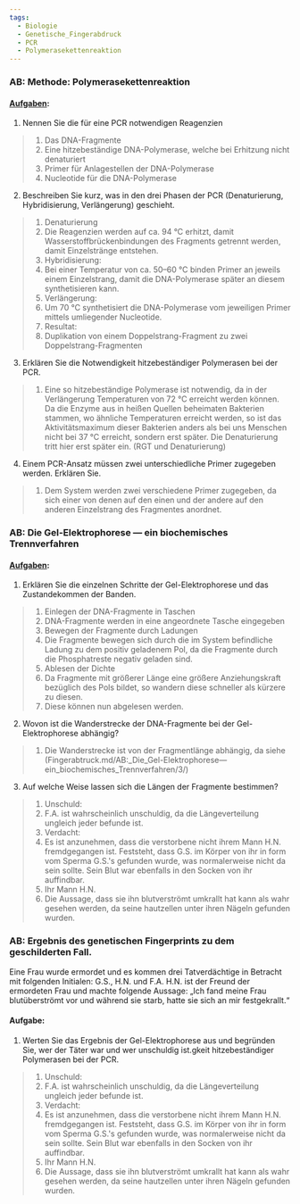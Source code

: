 ```yaml
---
tags:
  - Biologie
  - Genetische_Fingerabdruck
  - PCR
  - Polymerasekettenreaktion
---
```

### AB: Methode: Polymerasekettenreaktion 
#### <u>Aufgaben</u>:
1. Nennen Sie die für eine PCR notwendigen Reagenzien
> 1. Das DNA-Fragmente 
> 2. Eine hitzebeständige DNA-Polymerase, welche bei Erhitzung nicht denaturiert
> 3. Primer für Anlagestellen der DNA-Polymerase 
> 4. Nucleotide für die DNA-Polymerase 

2. Beschreiben Sie kurz, was in den drei Phasen der PCR (Denaturierung, Hybridisierung, Verlängerung) geschieht.
> 1. Denaturierung
> 	1. Die Reagenzien werden auf ca. 94 °C erhitzt, damit Wasserstoffbrückenbindungen des Fragments getrennt werden, damit Einzelstränge entstehen.
> 2. Hybridisierung:
> 	1. Bei einer Temperatur von ca. 50–60 °C binden Primer an jeweils einem Einzelstrang, damit die DNA-Polymerase später an diesem synthetisieren kann.
> 3. Verlängerung:
> 	1. Um 70 °C synthetisiert die DNA-Polymerase vom jeweiligen Primer mittels umliegender Nucleotide.
> 4. Resultat:
> 	1. Duplikation von einem Doppelstrang-Fragment zu zwei Doppelstrang-Fragmenten

3. Erklären Sie die Notwendigkeit hitzebeständiger Polymerasen bei der PCR.
> 1. Eine so hitzebeständige Polymerase ist notwendig, da in der Verlängerung Temperaturen von 72 °C erreicht werden können. Da die Enzyme aus in heißen Quellen beheimaten Bakterien stammen, wo ähnliche Temperaturen erreicht werden, so ist das Aktivitätsmaximum dieser Bakterien anders als bei uns Menschen nicht bei 37 °C erreicht, sondern erst später. Die Denaturierung tritt hier erst später ein. (RGT und Denaturierung)

4. Einem PCR-Ansatz müssen zwei unterschiedliche Primer zugegeben werden. Erklären Sie.
> 1. Dem System werden zwei verschiedene Primer zugegeben, da sich einer von denen auf den einen und der andere auf den anderen Einzelstrang des Fragmentes anordnet.


### AB: Die Gel-Elektrophorese — ein biochemisches Trennverfahren 
#### <u>Aufgaben</u>:
1. Erklären Sie die einzelnen Schritte der Gel-Elektrophorese und das Zustandekommen der Banden.
> 1. Einlegen der DNA-Fragmente in Taschen
> 	1. DNA-Fragmente werden in eine angeordnete Tasche eingegeben
> 2. Bewegen der Fragmente durch Ladungen
> 	1. Die Fragmente bewegen sich durch die im System befindliche Ladung zu dem positiv geladenem Pol, da die Fragmente durch die Phosphatreste negativ geladen sind.
> 3. Ablesen der Dichte
> 	1. Da Fragmente mit größerer Länge eine größere Anziehungskraft bezüglich des Pols bildet, so wandern diese schneller als kürzere zu diesen.
> 	2. Diese können nun abgelesen werden.

2. Wovon ist die Wanderstrecke der DNA-Fragmente bei der Gel-Elektrophorese abhängig?
>1. Die Wanderstrecke ist von der Fragmentlänge abhängig, da siehe (Fingerabtruck.md/AB:_Die_Gel-Elektrophorese—ein_biochemisches_Trennverfahren/3/)

3. Auf welche Weise lassen sich die Längen der Fragmente bestimmen?
> 1. Unschuld:
> 	1. F.A. ist wahrscheinlich unschuldig, da die Längeverteilung ungleich jeder befunde ist.
> 2. Verdacht:
> 	1. Es ist anzunehmen, dass die verstorbene nicht ihrem Mann H.N. fremdgegangen ist. Feststeht, dass G.S. im Körper von ihr in form vom Sperma G.S.'s gefunden wurde, was normalerweise nicht da sein sollte. Sein Blut war ebenfalls in den Socken von ihr auffindbar.
> 3. Ihr Mann H.N.
> 	1. Die Aussage, dass sie ihn blutverströmt umkrallt hat kann als wahr gesehen werden, da seine hautzellen unter ihren Nägeln gefunden wurden.


### AB: Ergebnis des genetischen Fingerprints zu dem geschilderten Fall.
Eine Frau wurde ermordet und es kommen drei Tatverdächtige in Betracht mit folgenden Initialen: G.S., H.N. und F.A. 
H.N. ist der Freund der ermordeten Frau und machte folgende Aussage: „Ich fand meine Frau blutüberströmt vor und während sie starb, hatte sie sich an mir festgekrallt.“
#### Aufgabe:
1. Werten Sie das Ergebnis der Gel-Elektrophorese aus und begründen Sie, wer der Täter war und wer unschuldig ist.gkeit hitzebeständiger Polymerasen bei der PCR.
> 1. Unschuld:
> 	1. F.A. ist wahrscheinlich unschuldig, da die Längeverteilung ungleich jeder befunde ist.
> 2. Verdacht:
>	1. Es ist anzunehmen, dass die verstorbene nicht ihrem Mann H.N. fremdgegangen ist. Feststeht, dass G.S. im Körper von ihr in form vom Sperma G.S.'s gefunden wurde, was normalerweise nicht da sein sollte. Sein Blut war ebenfalls in den Socken von ihr auffindbar.
> 3. Ihr Mann H.N.
> 	1. Die Aussage, dass sie ihn blutverströmt umkrallt hat kann als wahr gesehen werden, da seine hautzellen unter ihren Nägeln gefunden wurden.
